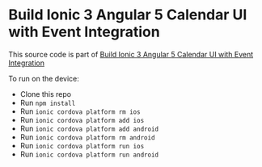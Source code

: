 # Build Ionic 3 Angular 5 Calendar UI with Event Integration

This source code is part of [Build Ionic 3 Angular 5 Calendar UI with Event Integration]()

To run on the device:
* Clone this repo
* Run `npm install`
* Run `ionic cordova platform rm ios`
* Run `ionic cordova platform add ios`
* Run `ionic cordova platform add android`
* Run `ionic cordova platform rm android`
* Run `ionic cordova platform run ios`
* Run `ionic cordova platform run android`
